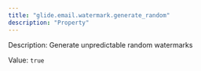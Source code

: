 ```yaml
---
title: "glide.email.watermark.generate_random"
description: "Property"
---
```


Description: Generate unpredictable random watermarks

Value: `true`